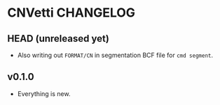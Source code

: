 # CNVetti CHANGELOG

## HEAD (unreleased yet)

- Also writing out `FORMAT/CN` in segmentation BCF file for `cmd segment`.

## v0.1.0

- Everything is new.
